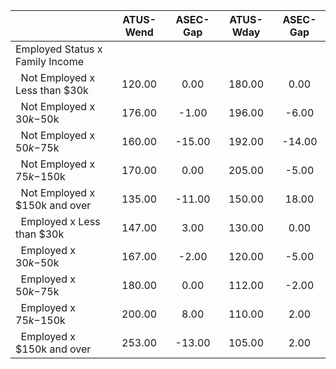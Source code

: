 
|                      |    ATUS-Wend |     ASEC-Gap |    ATUS-Wday |     ASEC-Gap |
| -------------------- | :----------: | :----------: | :----------: | :----------: |
| Employed Status x Family Income |              |              |              |              |
| &nbsp;&nbsp;Not Employed x Less than $30k |       120.00 |         0.00 |       180.00 |         0.00 |
| &nbsp;&nbsp;Not Employed x $30k-$50k |       176.00 |        -1.00 |       196.00 |        -6.00 |
| &nbsp;&nbsp;Not Employed x $50k-$75k |       160.00 |       -15.00 |       192.00 |       -14.00 |
| &nbsp;&nbsp;Not Employed x $75k-$150k |       170.00 |         0.00 |       205.00 |        -5.00 |
| &nbsp;&nbsp;Not Employed x $150k and over |       135.00 |       -11.00 |       150.00 |        18.00 |
| &nbsp;&nbsp;Employed x Less than $30k |       147.00 |         3.00 |       130.00 |         0.00 |
| &nbsp;&nbsp;Employed x $30k-$50k |       167.00 |        -2.00 |       120.00 |        -5.00 |
| &nbsp;&nbsp;Employed x $50k-$75k |       180.00 |         0.00 |       112.00 |        -2.00 |
| &nbsp;&nbsp;Employed x $75k-$150k |       200.00 |         8.00 |       110.00 |         2.00 |
| &nbsp;&nbsp;Employed x $150k and over |       253.00 |       -13.00 |       105.00 |         2.00 |

